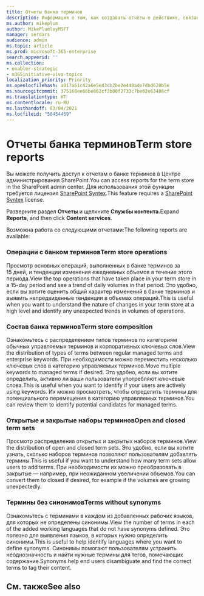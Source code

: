 ```yaml
---
title: Отчеты банка терминов
description: Информация о том, как создавать отчеты о действиях, связанных с банком терминов
ms.author: mikeplum
author: MikePlumleyMSFT
manager: serdars
audience: admin
ms.topic: article
ms.prod: microsoft-365-enterprise
search.appverid: ''
ms.collection:
- enabler-strategic
- m365initiative-viva-topics
localization_priority: Priority
ms.openlocfilehash: a017a61c42a6e5e43db2be2e448ade7dbd620b5e
ms.sourcegitcommit: 375168ee66be862cf3b00f2733c7be02e63408cf
ms.translationtype: HT
ms.contentlocale: ru-RU
ms.lasthandoff: 03/04/2021
ms.locfileid: "50454459"
---
```

# <a name="term-store-reports"></a><span data-ttu-id="a6db4-103">Отчеты банка терминов</span><span class="sxs-lookup"><span data-stu-id="a6db4-103">Term store reports</span></span>

<span data-ttu-id="a6db4-104">Вы можете получить доступ к отчетам о банке терминов в Центре администрирования SharePoint.</span><span class="sxs-lookup"><span data-stu-id="a6db4-104">You can access reports for the term store in the SharePoint admin center.</span></span> <span data-ttu-id="a6db4-105">Для использования этой функции требуется лицензия [SharePoint Syntex](index.md).</span><span class="sxs-lookup"><span data-stu-id="a6db4-105">This feature requires a [SharePoint Syntex](index.md) license.</span></span>

<span data-ttu-id="a6db4-106">Разверните раздел **Отчеты** и щелкните **Службы контента**.</span><span class="sxs-lookup"><span data-stu-id="a6db4-106">Expand **Reports**, and then click **Content services**.</span></span>

<span data-ttu-id="a6db4-107">Возможна работа со следующими отчетами:</span><span class="sxs-lookup"><span data-stu-id="a6db4-107">The following reports are available:</span></span>

### <a name="term-store-operations"></a><span data-ttu-id="a6db4-108">Операции с банком терминов</span><span class="sxs-lookup"><span data-stu-id="a6db4-108">Term store operations</span></span>

<span data-ttu-id="a6db4-109">Просмотр основных операций, выполненных в банке терминов за 15 дней, и тенденции изменения ежедневных объемов в течение этого периода.</span><span class="sxs-lookup"><span data-stu-id="a6db4-109">View the top operations that have taken place in your term store in a 15-day period and see a trend of daily volumes in that period.</span></span> <span data-ttu-id="a6db4-110">Это удобно, если вы хотите оценить общий характер изменений в банке терминов и выявить непредвиденные тенденции в объемах операций.</span><span class="sxs-lookup"><span data-stu-id="a6db4-110">This is useful when you want to understand the nature of changes in your term store at a high level and identify any unexpected trends in volumes of operations.</span></span> 

### <a name="term-store-composition"></a><span data-ttu-id="a6db4-111">Состав банка терминов</span><span class="sxs-lookup"><span data-stu-id="a6db4-111">Term store composition</span></span>

<span data-ttu-id="a6db4-112">Ознакомьтесь с распределением типов терминов по категориям обычных управляемых терминов и корпоративных ключевых слов.</span><span class="sxs-lookup"><span data-stu-id="a6db4-112">View the distribution of types of terms between regular managed terms and enterprise keywords.</span></span> <span data-ttu-id="a6db4-113">При необходимости можно переместить несколько ключевых слов в категорию управляемых терминов.</span><span class="sxs-lookup"><span data-stu-id="a6db4-113">Move multiple keywords to managed terms if desired.</span></span> <span data-ttu-id="a6db4-114">Это удобно, если вы хотите определить, активно ли ваши пользователи употребляют ключевые слова.</span><span class="sxs-lookup"><span data-stu-id="a6db4-114">This is useful when you want to identify if your users are actively using keywords.</span></span> <span data-ttu-id="a6db4-115">Их можно просмотреть, чтобы определить термины для потенциального перемещения в категорию управляемых терминов.</span><span class="sxs-lookup"><span data-stu-id="a6db4-115">You can review them to identify potential candidates for managed terms.</span></span>

### <a name="open-and-closed-term-sets"></a><span data-ttu-id="a6db4-116">Открытые и закрытые наборы терминов</span><span class="sxs-lookup"><span data-stu-id="a6db4-116">Open and closed term sets</span></span>

<span data-ttu-id="a6db4-117">Просмотр распределения открытых и закрытых наборов терминов.</span><span class="sxs-lookup"><span data-stu-id="a6db4-117">View the distribution of open and closed term sets.</span></span> <span data-ttu-id="a6db4-118">Это удобно, если вы хотите узнать, сколько наборов терминов позволяют пользователям добавлять термины.</span><span class="sxs-lookup"><span data-stu-id="a6db4-118">This is useful if you want to understand how many term sets allow users to add terms.</span></span> <span data-ttu-id="a6db4-119">При необходимости их можно преобразовать в закрытые — например, при неожиданном увеличении объемов.</span><span class="sxs-lookup"><span data-stu-id="a6db4-119">You can convert them to closed if desired, for example if the volumes are growing unexpectedly.</span></span> 

### <a name="terms-without-synonyms"></a><span data-ttu-id="a6db4-120">Термины без синонимов</span><span class="sxs-lookup"><span data-stu-id="a6db4-120">Terms without synonyms</span></span>

<span data-ttu-id="a6db4-121">Ознакомьтесь с терминами в каждом из добавленных рабочих языков, для которых не определены синонимы.</span><span class="sxs-lookup"><span data-stu-id="a6db4-121">View the number of terms in each of the added working languages that do not have synonyms defined.</span></span> <span data-ttu-id="a6db4-122">Это полезно для выявления языков, в которых нужно определить синонимы.</span><span class="sxs-lookup"><span data-stu-id="a6db4-122">This is useful to help identify languages where you want to define synonyms.</span></span> <span data-ttu-id="a6db4-123">Синонимы помогают пользователям устранить неоднозначность и найти нужные термины для тегов, помечающих содержание.</span><span class="sxs-lookup"><span data-stu-id="a6db4-123">Synonyms help end users disambiguate and find the correct terms to tag their content.</span></span>

## <a name="see-also"></a><span data-ttu-id="a6db4-124">См. также</span><span class="sxs-lookup"><span data-stu-id="a6db4-124">See also</span></span>



  






